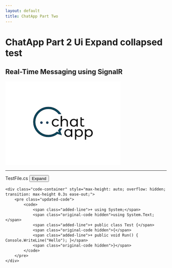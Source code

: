 ```yaml
---
layout: default
title: ChatApp Part Two
---
```


# **ChatApp Part 2 Ui Expand collapsed test**  
## **Real-Time Messaging using SignalR**

![ChatApp](images/ChatApp.png)

---
<div class="code-block">
    <div class="code-header">
        <span class="code-filename">TestFile.cs</span>
        <button class="expand-button">Expand</button>
    </div>

    <div class="code-container" style="max-height: auto; overflow: hidden; transition: max-height 0.3s ease-out;">
        <pre class="updated-code">
            <code>
                <span class="added-line">+ using System;</span>
                <span class="original-code hidden">using System.Text;</span>
                <span class="added-line">+ public class Test {</span>
                <span class="original-code hidden">{</span>
                <span class="added-line">+ public void Run() { Console.WriteLine("Hello"); }</span>
                <span class="original-code hidden">}</span>
            </code>
        </pre>
    </div>
</div>
